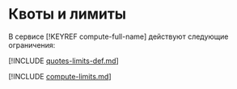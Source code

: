 # Квоты и лимиты

В сервисе [!KEYREF compute-full-name] действуют следующие ограничения:

[!INCLUDE [quotes-limits-def.md](../../_includes/quotes-limits-def.md)]

[!INCLUDE [compute-limits.md](../../_includes/compute-limits.md)]

